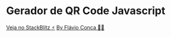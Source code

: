 # Gerador de QR Code Javascript

[Veja no StackBlitz ⚡️](https://stackblitz.com/edit/js-yjx3dd)
[By Flávio Conca 🧑‍💻](https://www.instagram.com/blackbeltjs/)
